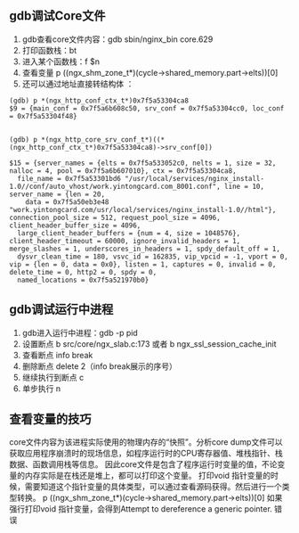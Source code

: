## gdb调试Core文件
1. gdb查看core文件内容：gdb sbin/nginx_bin core.629 
2. 打印函数栈：bt 
3. 进入某个函数栈：f $n
4. 查看变量  p ((ngx_shm_zone_t*)(cycle->shared_memory.part->elts))[0]
5. 还可以通过地址直接转结构体 ：
``` 
(gdb) p *(ngx_http_conf_ctx_t*)0x7f5a53304ca8 
$9 = {main_conf = 0x7f5a6b608c50, srv_conf = 0x7f5a53304cc0, loc_conf = 0x7f5a53304f48}


(gdb) p *(ngx_http_core_srv_conf_t*)((*(ngx_http_conf_ctx_t*)0x7f5a53304ca8)->srv_conf[0]) 

$15 = {server_names = {elts = 0x7f5a533052c0, nelts = 1, size = 32, nalloc = 4, pool = 0x7f5a6b607010}, ctx = 0x7f5a53304ca8, 
  file_name = 0x7f5a53301bd6 "/usr/local/services/nginx_install-1.0//conf/auto_vhost/work.yintongcard.com_8001.conf", line = 10, server_name = {len = 20, 
    data = 0x7f5a50eb3e48 "work.yintongcard.com/usr/local/services/nginx_install-1.0//html"}, connection_pool_size = 512, request_pool_size = 4096, client_header_buffer_size = 4096, 
  large_client_header_buffers = {num = 4, size = 1048576}, client_header_timeout = 60000, ignore_invalid_headers = 1, merge_slashes = 1, underscores_in_headers = 1, spdy_default_off = 1, 
  dysvr_clean_time = 180, vsvc_id = 162835, vip_vpcid = -1, vport = 0, vip = {len = 0, data = 0x0}, listen = 1, captures = 0, invalid = 0, delete_time = 0, http2 = 0, spdy = 0, 
  named_locations = 0x7f5a521970b0}
```



## gdb调试运行中进程
1. gdb进入运行中进程：gdb -p pid
2. 设置断点 b  src/core/ngx_slab.c:173 或者 b ngx_ssl_session_cache_init
3. 查看断点 info break 
4. 删除断点 delete 2（info break展示的序号）
5. 继续执行到断点 c
6. 单步执行 n

## 查看变量的技巧
core文件内容为该进程实际使用的物理内存的“快照”。分析core dump文件可以获取应用程序崩溃时的现场信息，如程序运行时的CPU寄存器值、堆栈指针、栈数据、函数调用栈等信息。
因此core文件是包含了程序运行时变量的值，不论变量的内存实际是在栈还是堆上，都可以打印这个变量。
打印void 指针变量的时候，需要知道这个指针变量的具体类型，可以通过查看源码获得。然后进行一个类型转换。
p ((ngx_shm_zone_t*)(cycle->shared_memory.part->elts))[0]
如果强行打印void 指针变量，会得到Attempt to dereference a generic pointer. 错误

